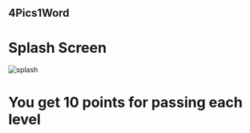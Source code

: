 ## 4Pics1Word

# Splash Screen
![splash](https://user-images.githubusercontent.com/23395758/39796970-83d24258-530e-11e8-929e-0f169103fb4b.png)

# You get 10 points for passing each level


